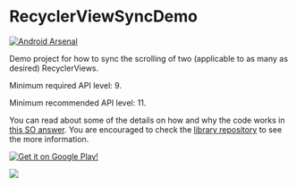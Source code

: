 RecyclerViewSyncDemo
====================
[![Android Arsenal](https://img.shields.io/badge/Android%20Arsenal-RecyclerViewSyncDemo-green.svg?style=flat)](https://android-arsenal.com/details/3/2162)

Demo project for how to sync the scrolling of two (applicable to as many as desired) RecyclerViews.

Minimum required API level: 9.

Minimum recommended API level: 11.

You can read about some of the details on how and why the code works in [this SO answer](http://stackoverflow.com/questions/30702726/sync-scrolling-of-multiple-recyclerviews/31359767#31359767). You are 
encouraged to check the [library repository](https://github.com/Stoyicker/AligningRecyclerView) 
to see the more information.

[![Get it on Google Play!](https://developer.android.com/images/brand/en_generic_rgb_wo_60.png "Get it on Google Play")](https://play.google.com/store/apps/details?id=org.jorge.recyclerviewsyncdemo)

<img src="demo/resources/screen_recording_demo.gif" />
